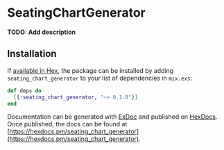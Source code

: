 # SeatingChartGenerator

**TODO: Add description**

## Installation

If [available in Hex](https://hex.pm/docs/publish), the package can be installed
by adding `seating_chart_generator` to your list of dependencies in `mix.exs`:

```elixir
def deps do
  [{:seating_chart_generator, "~> 0.1.0"}]
end
```

Documentation can be generated with [ExDoc](https://github.com/elixir-lang/ex_doc)
and published on [HexDocs](https://hexdocs.pm). Once published, the docs can
be found at [https://hexdocs.pm/seating_chart_generator](https://hexdocs.pm/seating_chart_generator).

